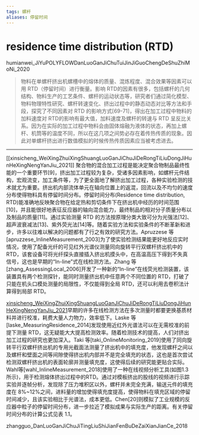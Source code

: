 ```yaml
---
tags: 螺杆 
aliases: 停留时间
---
```

# residence time distribution (RTD) 

humianwei_JiYuPOLYFLOWDanLuoGanJiChuTuiJinJiGuoChengDeShuZhiMoNi_2020

> 物料在单螺杆挤出机螺槽中的熔体的质量、混炼程度、混合效果等因素可以用 RTD（停留时间）进行衡量。影响 RTD的因素有很多，包括螺杆的几何结构、物料生产的工艺条件、螺杆的运动状态等，研究者们通过简化模型、物料物理特性研究、螺杆转速变化、挤出过程中的静态动态对比等方法和手段，探究了不同因素对 RTD 的影响方式[69-71]，得出在加工过程中物料的加料速度对 RTD的影响有最大值，加料速度及螺杆的转速与 RTD 呈反比关系。因为在实际的加工过程中物料会由固体熔融为液体的状态，再加上螺杆、机筒等的温度不同，所以在这几项之间势必存在着传热传质的现象。因此对单螺杆挤出进行数值模拟的时候传热传质因素应当被考虑进去。


---

[[xinsicheng_WeiXingZhuiXingShuangLuoGanJiChuJiDeRongTiLiuDongJiHunHeXingNengYanJiu_2021]]
聚合物的混合加工过程是能决定聚合物制品最终性能的一个重要环节[9]，挤出加工过程较为复杂，受诸多因素影响，如螺杆元件结构，宏观流变，加工条件等，为了更全面地了解挤出加工过程，各种实验检测的技术就尤为重要。挤出机内部流体单元在轴向位置上的返混，回流以及不均匀的速度分布使得物料具有停留时间分布。停留时间分布(Residence time distribution, RTD)能准确地反映聚合物在给定热和剪切条件下在挤出机中经历的时间范围[10]，并且能很好地表征反应器的轴向混合能力，最终制品的相对分子质量分布以及制品的质量[11]。通过实验测量 RTD 的方法按原理分类大致可分为光强法[12]、超声波衰减法[13]、紫外荧光法[14]等。随着实验方法和实验条件的不断革新和进步，许多以往难以解决的问题都有了行之有效的研究方法。Apruzzese 等[apruzzese_InlineMeasurement_2003]为了使实验检测结果能更好地反应实时情况，使用了配备光纤的可见红外光谱仪测量同向旋转平行双螺杆挤出机中的 RTD，该套设备可将光纤探头直接插入挤出机摸头中，在高温高压下得到不失真信号，这也是早期的“In-line”式在线检测方法。Zhang 等[zhang_AssessingLocal_2006]开发了一种新的“In-line”在线荧光检测装置，该装置具有两个检测探针，能同时测量挤出机中任意两个不同位置的 RTD，打破了只能在机头口模处测量的局限性，不仅能得到全局 RTD，还可以利用去卷积法计算得到局部 RTD。

[xinsicheng_WeiXingZhuiXingShuangLuoGanJiChuJiDeRongTiLiuDongJiHunHeXingNengYanJiu_2021](https://www.wolai.com/kqo2Fii2V4NPwkwqzaHxAC)早期的许多在线检测方法在多次测量时都要更换基质材料并进行校准，耗费大量人力物力，效率低下。Laske 等[laske_MeasuringResidence_2014]发现使用近红外光谱法可以在无需校准的前提下测量 RTD，这无疑能大大提高检测效率。随着检测技术的提高，人们对挤出加工过程的研究也更加深入。Taki 等[taki_OnlineMonitoring_2019]使用了同向旋转平行双螺杆挤出机的专用光截面法测量了挤出机中的填充度，他发现螺杆之间以及螺杆和壁面之间等间隙使得挤出机内部并不是完全填充的状态，这也是首次尝试检测双螺杆挤出机的表面轮廓并测量填充度，这使得后续的研究能更贴合实际。Wahl等[wahl_InlineMeasurement_2018]使用了一种在线视频分析工具(如图1.3所示)，用于检测熔体挤出过程中的RTD。通过对模板挤出的股线的视频进行示踪实验并逐帧分析，发现除了压力堆积区以外，螺杆并未完全充满，输送元件的填充度在 8%~12%之间，进料量的增加使得填充度提高，使得物料在填充区域的停留时间减少，且该实验相比于光谱法，成本更低。Chen[20]则模拟了工业规模的反应器中粒子的停留时间分布，进一步拉近了模拟成果与实际生产的距离。有关停留时间分布的计算公式见表 1.1。

zhangguo_DanLuoGanJiChuJiTingLiuShiJianFenBuDeZaiXianJianCe_2018



